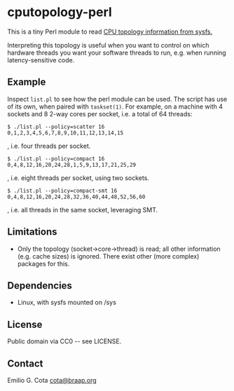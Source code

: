 cputopology-perl
================
This is a tiny Perl module to read [CPU topology information from sysfs.](https://www.kernel.org/doc/Documentation/cputopology.txt)

Interpreting this topology is useful when you want to control on which
hardware threads you want your software threads to run, e.g. when running
latency-sensitive code.

Example
-------
Inspect `list.pl` to see how the perl module can be used.
The script has use of its own, when paired with `taskset(1)`. For example,
on a machine with 4 sockets and 8 2-way cores per socket, i.e. a total
of 64 threads:

    $ ./list.pl --policy=scatter 16
    0,1,2,3,4,5,6,7,8,9,10,11,12,13,14,15
, i.e. four threads per socket.

    $ ./list.pl --policy=compact 16
    0,4,8,12,16,20,24,28,1,5,9,13,17,21,25,29
, i.e. eight threads per socket, using two sockets.

    $ ./list.pl --policy=compact-smt 16
    0,4,8,12,16,20,24,28,32,36,40,44,48,52,56,60
, i.e. all threads in the same socket, leveraging SMT.

Limitations
-----------
* Only the topology (socket->core->thread) is read; all other information
  (e.g. cache sizes) is ignored. There exist other (more complex) packages
  for this.

Dependencies
------------
* Linux, with sysfs mounted on /sys

License
-------
Public domain via CC0 -- see LICENSE.

Contact
-------
  Emilio G. Cota <cota@braap.org>
